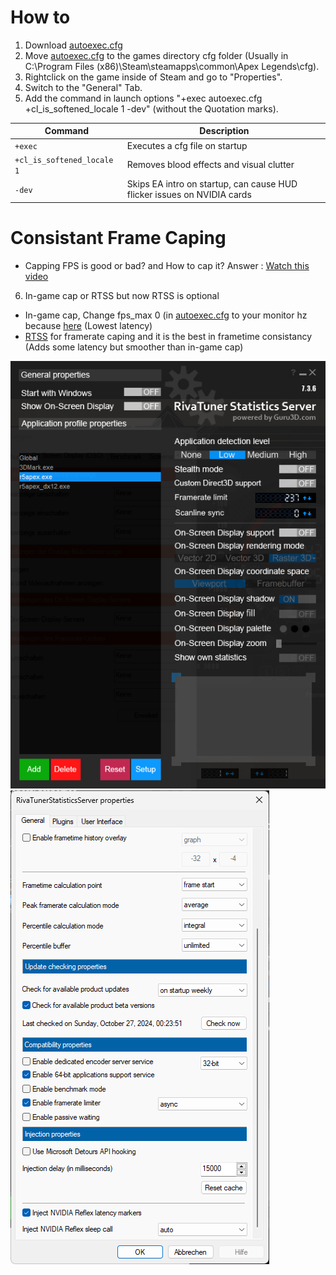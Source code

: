 # How to
1. Download [autoexec.cfg](https://github.com/moffa89/Apex-Autoexec-2024/blob/main/autoexec.cfg)
2. Move [autoexec.cfg](https://github.com/moffa89/Apex-Autoexec-2024/blob/main/autoexec.cfg) to the games directory cfg folder (Usually in C:\Program Files (x86)\Steam\steamapps\common\Apex Legends\cfg).
3. Rightclick on the game inside of Steam and go to "Properties".
4. Switch to the "General" Tab.
5. Add the command in launch options "+exec autoexec.cfg +cl_is_softened_locale 1 -dev" (without the Quotation marks).

| Command | Description |
| --- | --- |
| `+exec` | Executes a cfg file on startup |
| `+cl_is_softened_locale 1` | Removes blood effects and visual clutter |
| `-dev` | Skips EA intro on startup, can cause HUD flicker issues on NVIDIA cards |

# Consistant Frame Caping
- Capping FPS is good or bad? and How to cap it? Answer : [Watch this video](https://youtu.be/N8ZUqT6Tfiw)
6. In-game cap or RTSS but now RTSS is optional  
- In-game cap, Change fps_max 0 (in [autoexec.cfg](https://github.com/moffa89/Apex-Autoexec-2024/blob/main/autoexec.cfg) to your monitor hz because [here](https://youtu.be/_73gFgNrYVQ) (Lowest latency)
- [RTSS](https://www.guru3d.com/files-details/rtss-rivatuner-statistics-server-download.html) for framerate caping and it is the best in frametime consistancy (Adds some latency but smoother than in-game cap)

![RTSS Settings](https://github.com/moffa89/Apex-Autoexec-2024/blob/main/RTSS_settings.png)
![RTSS Settings_2](https://github.com/moffa89/Apex-Autoexec-2024/blob/main/RTSS_settings_2.png)
